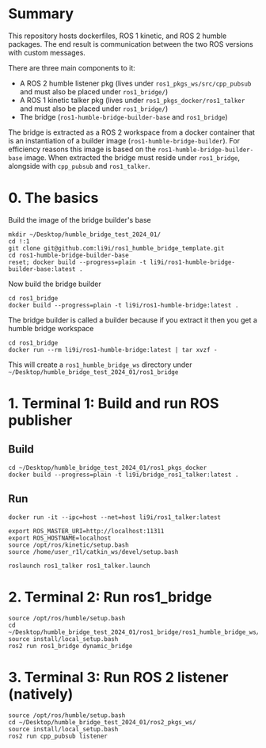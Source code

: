 # Summary

This repository hosts dockerfiles, ROS 1 kinetic, and ROS 2 humble packages.
The end result is communication between the two ROS versions with custom
messages.

There are three main components to it:
- A ROS 2 humble listener pkg (lives under `ros1_pkgs_ws/src/cpp_pubsub` and must also be placed under `ros1_bridge/`)
- A ROS 1 kinetic talker pkg (lives under `ros1_pkgs_docker/ros1_talker` and must also be placed under `ros1_bridge/`)
- The bridge (`ros1-humble-bridge-builder-base` and `ros1_bridge`)

The bridge is extracted as a ROS 2 workspace from a docker container that
is an instantiation of a builder image (`ros1-humble-bridge-builder`). For
efficiency reasons this image is based on the `ros1-humble-bridge-builder-base`
image.  When extracted the bridge must reside under `ros1_bridge`, alongside
with `cpp_pubsub` and `ros1_talker`.


# 0. The basics

Build the image of the bridge builder's base

```
mkdir ~/Desktop/humble_bridge_test_2024_01/
cd !:1
git clone git@github.com:li9i/ros1_humble_bridge_template.git
cd ros1-humble-bridge-builder-base
reset; docker build --progress=plain -t li9i/ros1-humble-bridge-builder-base:latest .
```

Now build the bridge builder

```
cd ros1_bridge
docker build --progress=plain -t li9i/ros1-humble-bridge:latest .
```

The bridge builder is called a builder because if you extract it then you get a
humble bridge workspace

```
cd ros1_bridge
docker run --rm li9i/ros1-humble-bridge:latest | tar xvzf -
```

This will create a `ros1_humble_bridge_ws` directory under
`~/Desktop/humble_bridge_test_2024_01/ros1_bridge`


# 1. Terminal 1: Build and run ROS publisher

## Build

```
cd ~/Desktop/humble_bridge_test_2024_01/ros1_pkgs_docker
docker build --progress=plain -t li9i/bridge_ros1_talker:latest .
```

## Run
```
docker run -it --ipc=host --net=host li9i/ros1_talker:latest

export ROS_MASTER_URI=http://localhost:11311
export ROS_HOSTNAME=localhost
source /opt/ros/kinetic/setup.bash
source /home/user_r1l/catkin_ws/devel/setup.bash

roslaunch ros1_talker ros1_talker.launch
```

# 2. Terminal 2: Run ros1_bridge

```
source /opt/ros/humble/setup.bash
cd ~/Desktop/humble_bridge_test_2024_01/ros1_bridge/ros1_humble_bridge_ws/
source install/local_setup.bash
ros2 run ros1_bridge dynamic_bridge
```

# 3. Terminal 3: Run ROS 2 listener (natively)

```
source /opt/ros/humble/setup.bash
cd ~/Desktop/humble_bridge_test_2024_01/ros2_pkgs_ws/
source install/local_setup.bash
ros2 run cpp_pubsub listener
```
